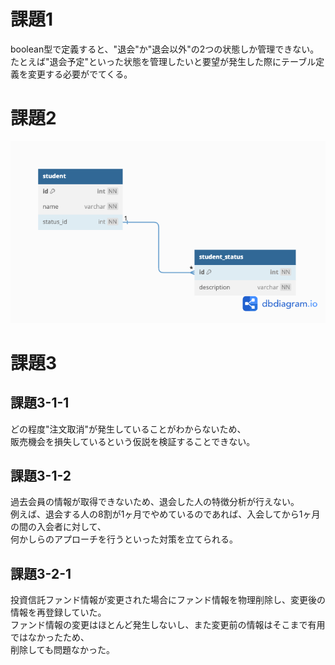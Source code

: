 # 課題1
boolean型で定義すると、"退会"か"退会以外"の2つの状態しか管理できない。  
たとえば"退会予定"といった状態を管理したいと要望が発生した際にテーブル定義を変更する必要がでてくる。  

# 課題2
![ER図](anti_pattern_07/anti_pattern_07_task02_ER.png)

# 課題3
## 課題3-1-1
どの程度"注文取消"が発生していることがわからないため、  
販売機会を損失しているという仮説を検証することできない。  
## 課題3-1-2
過去会員の情報が取得できないため、退会した人の特徴分析が行えない。  
例えば、退会する人の8割が1ヶ月でやめているのであれば、入会してから1ヶ月の間の入会者に対して、  
何かしらのアプローチを行うといった対策を立てられる。
## 課題3-2-1
投資信託ファンド情報が変更された場合にファンド情報を物理削除し、変更後の情報を再登録していた。  
ファンド情報の変更はほとんど発生しないし、また変更前の情報はそこまで有用ではなかったため、  
削除しても問題なかった。